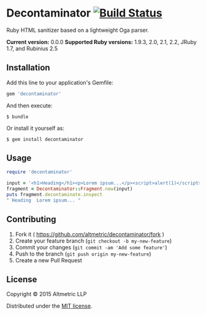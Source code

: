 # Decontaminator [![Build Status](https://travis-ci.org/altmetric/decontaminator.svg?branch=master)](https://travis-ci.org/altmetric/decontaminator)

Ruby HTML sanitizer based on a lightweight Oga parser.

**Current version:** 0.0.0
**Supported Ruby versions:** 1.9.3, 2.0, 2.1, 2.2, JRuby 1.7, and Rubinius 2.5

## Installation

Add this line to your application's Gemfile:

```ruby
gem 'decontaminator'
```

And then execute:

    $ bundle

Or install it yourself as:

    $ gem install decontaminator

## Usage

```ruby
require 'decontaminator'

input = '<h1>Heading</h1><p>Lorem ipsum...</p><script>alert(1)</script>'
fragment = Decontaminator::Fragment.new(input)
puts fragment.decontaminate.inspect
" Heading  Lorem ipsum... "
```

## Contributing

1. Fork it ( https://github.com/altmetric/decontaminator/fork )
2. Create your feature branch (`git checkout -b my-new-feature`)
3. Commit your changes (`git commit -am 'Add some feature'`)
4. Push to the branch (`git push origin my-new-feature`)
5. Create a new Pull Request

## License

Copyright © 2015 Altmetric LLP

Distributed under the [MIT license](https://github.com/altmetric/decontaminator/blob/master/LICENSE.txt).
